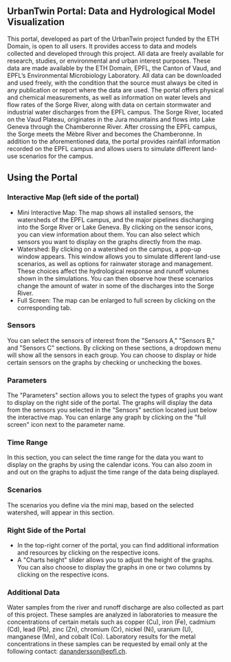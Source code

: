 ## UrbanTwin Portal: Data and Hydrological Model Visualization

This portal, developed as part of the UrbanTwin project funded by the ETH Domain, is open to all users. It provides access to data and models collected and developed through this project. All data are freely available for research, studies, or environmental and urban interest purposes. These data are made available by the ETH Domain, EPFL, the Canton of Vaud, and EPFL’s Environmental Microbiology Laboratory.
All data can be downloaded and used freely, with the condition that the source must always be cited in any publication or report where the data are used.
The portal offers physical and chemical measurements, as well as information on water levels and flow rates of the Sorge River, along with data on certain stormwater and industrial water discharges from the EPFL campus. The Sorge River, located on the Vaud Plateau, originates in the Jura mountains and flows into Lake Geneva through the Chamberonne River. After crossing the EPFL campus, the Sorge meets the Mèbre River and becomes the Chamberonne.
In addition to the aforementioned data, the portal provides rainfall information recorded on the EPFL campus and allows users to simulate different land-use scenarios for the campus.

## Using the Portal

### Interactive Map (left side of the portal)
* Mini Interactive Map: The map shows all installed sensors, the watersheds of the EPFL campus, and the major pipelines discharging into the Sorge River or Lake Geneva. By clicking on the sensor icons, you can view information about them. You can also select which sensors you want to display on the graphs directly from the map.
* Watershed: By clicking on a watershed on the campus, a pop-up window appears. This window allows you to simulate different land-use scenarios, as well as options for rainwater storage and management. These choices affect the hydrological response and runoff volumes shown in the simulations. You can then observe how these scenarios change the amount of water in some of the discharges into the Sorge River.
* Full Screen: The map can be enlarged to full screen by clicking on the corresponding tab.

### Sensors
You can select the sensors of interest from the "Sensors A," "Sensors B," and "Sensors C" sections. By clicking on these sections, a dropdown menu will show all the sensors in each group. You can choose to display or hide certain sensors on the graphs by checking or unchecking the boxes.

### Parameters
The "Parameters" section allows you to select the types of graphs you want to display on the right side of the portal. The graphs will display the data from the sensors you selected in the "Sensors" section located just below the interactive map. You can enlarge any graph by clicking on the "full screen" icon next to the parameter name.

### Time Range
In this section, you can select the time range for the data you want to display on the graphs by using the calendar icons. You can also zoom in and out on the graphs to adjust the time range of the data being displayed.

### Scenarios
The scenarios you define via the mini map, based on the selected watershed, will appear in this section.

### Right Side of the Portal
* In the top-right corner of the portal, you can find additional information and resources by clicking on the respective icons.
* A "Charts height" slider allows you to adjust the height of the graphs. You can also choose to display the graphs in one or two columns by clicking on the respective icons.

### Additional Data
Water samples from the river and runoff discharge are also collected as part of this project. These samples are analyzed in laboratories to measure the concentrations of certain metals such as copper (Cu), iron (Fe), cadmium (Cd), lead (Pb), zinc (Zn), chromium (Cr), nickel (Ni), uranium (U), manganese (Mn), and cobalt (Co). Laboratory results for the metal concentrations in these samples can be requested by email only at the following contact: [danandersson@epfl.ch](mailto:danandersson@epfl.ch).